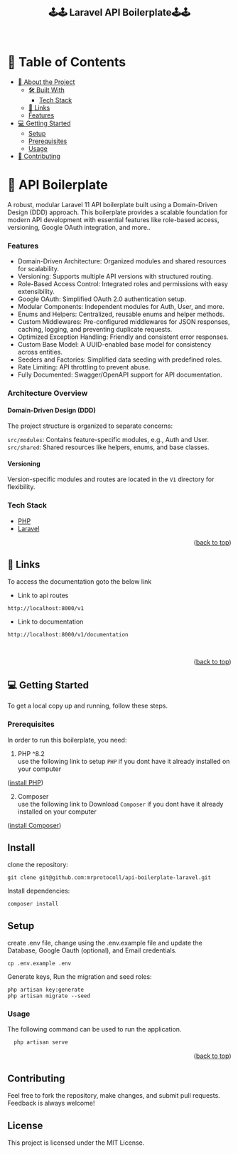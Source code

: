 <div align="center">
  <h2><b>🕹️🕹️ Laravel API Boilerplate🕹️🕹️</b></h2>
  <br/>
</div>

<a name="readme-top"></a>

<!-- TABLE OF CONTENTS -->

# 📗 Table of Contents

- [📖 About the Project](#about-project)
    - [🛠 Built With](#built-with)
        - [Tech Stack](#tech-stack)
    - [🚀 Links](#api-docs)
    - [Features](#features)
- [💻 Getting Started](#getting-started)
    - [Setup](#setup)
    - [Prerequisites](#prerequisites)
    - [Usage](#usage)
- [🤝 Contributing](#contributing)

<!-- PROJECT DESCRIPTION -->

# 📖  API Boilerplate <a name="about-project"></a>

A robust, modular Laravel 11 API boilerplate built using a Domain-Driven Design (DDD) approach. This boilerplate provides a scalable foundation for modern API development with essential features like role-based access, versioning, Google OAuth integration, and more..

### Features

- Domain-Driven Architecture: Organized modules and shared resources for scalability. 
- Versioning: Supports multiple API versions with structured routing. 
- Role-Based Access Control: Integrated roles and permissions with easy extensibility. 
- Google OAuth: Simplified OAuth 2.0 authentication setup. 
- Modular Components: Independent modules for Auth, User, and more. 
- Enums and Helpers: Centralized, reusable enums and helper methods. 
- Custom Middlewares: Pre-configured middlewares for JSON responses, caching, logging, and preventing duplicate requests. 
- Optimized Exception Handling: Friendly and consistent error responses. 
- Custom Base Model: A UUID-enabled base model for consistency across entities. 
- Seeders and Factories: Simplified data seeding with predefined roles. 
- Rate Limiting: API throttling to prevent abuse. 
- Fully Documented: Swagger/OpenAPI support for API documentation.

### Architecture Overview
#### Domain-Driven Design (DDD)
The project structure is organized to separate concerns:

`src/modules`: Contains feature-specific modules, e.g., Auth and User.
`src/shared`: Shared resources like helpers, enums, and base classes.

#### Versioning
Version-specific modules and routes are located in the `V1` directory for flexibility.

### Tech Stack <a name="tech-stack"></a>

- <a href="https://www.php.net/">PHP</a>
- <a href="https://laravel.com/">Laravel</a>

<p align="right">(<a href="#readme-top">back to top</a>)</p>

<!-- Link to Api Documentation -->

## 🚀 Links <a name="api-docs"></a>

To access the documentation goto the below link

- Link to api routes
```
http://localhost:8000/v1
```
- Link to documentation
```
http://localhost:8000/v1/documentation
```

<br/>

<p align="right">(<a href="#readme-top">back to top</a>)</p>

<!-- GETTING STARTED -->

## 💻 Getting Started <a name="getting-started"></a>

To get a local copy up and running, follow these steps.

### Prerequisites

In order to run this boilerplate, you need:

1. PHP ^8.2 <br>
   use the following link to setup `PHP` if you dont have it already installed on your computer
<p align="left">(<a href="https://www.php.net/manual/en/install.php">install PHP</a>)</p>

2. Composer <br>
   use the following link to Download `Composer` if you dont have it already installed on your computer
<p align="left">(<a href="https://getcomposer.org/download/">install Composer</a>)</p>

## Install
clone the repository:
```
git clone git@github.com:mrprotocoll/api-boilerplate-laravel.git
```

Install dependencies:

```
composer install
```

## Setup


create .env file, change using the .env.example file and update the Database, Google Oauth (optional), and Email credentials.
```
cp .env.example .env
```

Generate keys, Run the migration and seed roles:

```
php artisan key:generate 
php artisan migrate --seed
```

### Usage

The following command can be used to run the application.

```sh
  php artisan serve
```

<p align="right">(<a href="#readme-top">back to top</a>)</p>

## Contributing
Feel free to fork the repository, make changes, and submit pull requests. Feedback is always welcome!

## License
This project is licensed under the MIT License.
